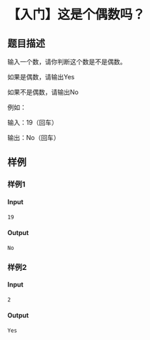 # 【入门】这是个偶数吗？

## 题目描述

输入一个数，请你判断这个数是不是偶数。

如果是偶数，请输出Yes

如果不是偶数，请输出No

例如：

输入：19（回车）

输出：No（回车）

## 样例

### 样例1

#### Input

```
19
```

#### Output

```
No
```

### 样例2

#### Input

```
2
```

#### Output

```
Yes
```

